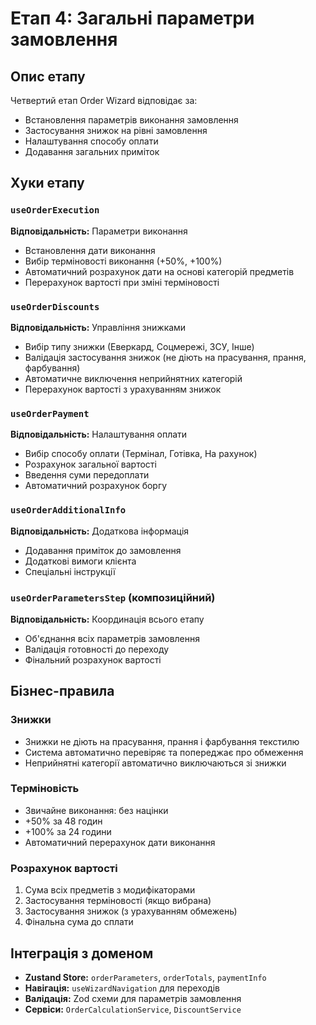 # Етап 4: Загальні параметри замовлення

## Опис етапу

Четвертий етап Order Wizard відповідає за:

- Встановлення параметрів виконання замовлення
- Застосування знижок на рівні замовлення
- Налаштування способу оплати
- Додавання загальних приміток

## Хуки етапу

### `useOrderExecution`

**Відповідальність:** Параметри виконання

- Встановлення дати виконання
- Вибір терміновості виконання (+50%, +100%)
- Автоматичний розрахунок дати на основі категорій предметів
- Перерахунок вартості при зміні терміновості

### `useOrderDiscounts`

**Відповідальність:** Управління знижками

- Вибір типу знижки (Еверкард, Соцмережі, ЗСУ, Інше)
- Валідація застосування знижок (не діють на прасування, прання, фарбування)
- Автоматичне виключення неприйнятних категорій
- Перерахунок вартості з урахуванням знижок

### `useOrderPayment`

**Відповідальність:** Налаштування оплати

- Вибір способу оплати (Термінал, Готівка, На рахунок)
- Розрахунок загальної вартості
- Введення суми передоплати
- Автоматичний розрахунок боргу

### `useOrderAdditionalInfo`

**Відповідальність:** Додаткова інформація

- Додавання приміток до замовлення
- Додаткові вимоги клієнта
- Спеціальні інструкції

### `useOrderParametersStep` (композиційний)

**Відповідальність:** Координація всього етапу

- Об'єднання всіх параметрів замовлення
- Валідація готовності до переходу
- Фінальний розрахунок вартості

## Бізнес-правила

### Знижки

- Знижки не діють на прасування, прання і фарбування текстилю
- Система автоматично перевіряє та попереджає про обмеження
- Неприйнятні категорії автоматично виключаються зі знижки

### Терміновість

- Звичайне виконання: без націнки
- +50% за 48 годин
- +100% за 24 години
- Автоматичний перерахунок дати виконання

### Розрахунок вартості

1. Сума всіх предметів з модифікаторами
2. Застосування терміновості (якщо вибрана)
3. Застосування знижок (з урахуванням обмежень)
4. Фінальна сума до сплати

## Інтеграція з доменом

- **Zustand Store:** `orderParameters`, `orderTotals`, `paymentInfo`
- **Навігація:** `useWizardNavigation` для переходів
- **Валідація:** Zod схеми для параметрів замовлення
- **Сервіси:** `OrderCalculationService`, `DiscountService`
